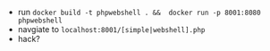 * run `docker build -t phpwebshell . &&  docker run -p 8001:8080 phpwebshell`
* navgiate to `localhost:8001/[simple|webshell].php`
* hack?
